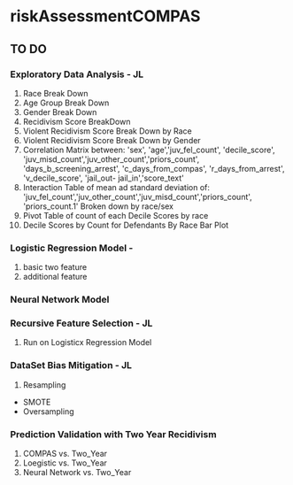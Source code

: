 # riskAssessmentCOMPAS

## TO DO

### Exploratory Data Analysis - JL
1. Race Break Down 
2. Age Group Break Down
3. Gender Break Down
4. Recidivism Score BreakDown
5. Violent Recidivism Score Break Down by Race
6. Violent Recidivism Score Break Down by Gender 
7. Correlation Matrix between: 'sex', 'age','juv_fel_count', 'decile_score', 
                    'juv_misd_count','juv_other_count','priors_count', 
                    'days_b_screening_arrest', 'c_days_from_compas', 'r_days_from_arrest', 'v_decile_score', 'jail_out- jail_in','score_text'
8. Interaction Table of mean ad standard deviation of: 'juv_fel_count','juv_other_count','juv_misd_count','priors_count', 'priors_count.1' Broken down by race/sex 
9. Pivot Table of count of each Decile Scores by race
10. Decile Scores by Count for Defendants By Race Bar Plot 

### Logistic Regression Model -
1. basic two feature 
2. additional feature 


### Neural Network Model 


### Recursive Feature Selection - JL
1. Run on Logisticx Regression Model 

### DataSet Bias Mitigation - JL 
1. Resampling 
- SMOTE 
- Oversampling 

### Prediction Validation with Two Year Recidivism
1. COMPAS vs. Two_Year 
2. Loegistic vs. Two_Year
3. Neural Network vs. Two_Year 